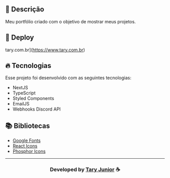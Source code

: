 
## 📝 Descrição 

Meu portfólio criado com o objetivo de mostrar meus projetos. 


## 🚀 Deploy

 tary.com.br](https://www.tary.com.br)

## 🔥 Tecnologias

Esse projeto foi desenvolvido com as seguintes tecnologias:

- NextJS
- TypeScript
- Styled Components
- EmailJS
- Webhooks Discord API

## 📚 Bibliotecas

- [Google Fonts](https://fonts.google.com/)
- [React Icons](https://react-icons.github.io/react-icons/)
- [Phosphor Icons](https://phosphoricons.com/)



-----

  <h3 align="center"> Developed by <a href="https://www.linkedin.com/in/evander-inacio/">Tary Junior</a> ☕</h3>
